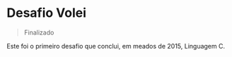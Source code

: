 # Desafio Volei

> Finalizado

Este foi o primeiro desafio que conclui, em meados de 2015, Linguagem C.
